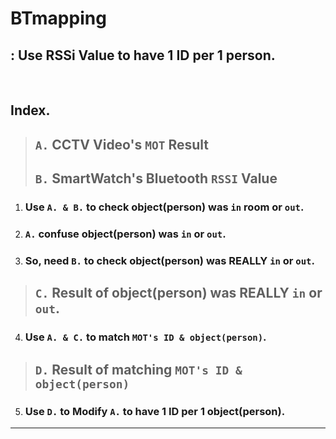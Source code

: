 # BTmapping
## : Use RSSi Value to  have 1 ID per 1 person.

<br>

## **Index.**

> ## `A.` CCTV Video's `MOT` Result <br>
> ## `B.` SmartWatch's Bluetooth `RSSI` Value

1. ### Use `A. & B.` to check object(person) was `in` room or `out`.

2. ### `A.` confuse object(person) was `in` or `out`.

3. ### So, need `B.` to check object(person) was **REALLY** `in` or `out`.

> ## `C.` Result of object(person) was **REALLY** `in` or `out`.

4. ### Use `A. & C.` to match `MOT's ID & object(person)`.

> ## `D.` Result of matching `MOT's ID & object(person)`

5. ### Use `D.` to Modify `A.` to have 1 ID per 1 object(person).

<hr>

